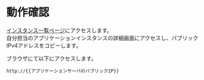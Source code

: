# 動作確認

[インスタンス一覧ページ](https://ap-northeast-1.console.aws.amazon.com/ec2/home?region=ap-northeast-1#Instances:v=3;$case=tags:true%5C,client:false;$regex=tags:false%5C,client:false)にアクセスします。<br>
自分担当のアプリケーションインスタンスの詳細画面にアクセスし、パブリックIPv4アドレスをコピーします。

ブラウザにて以下にアクセスします。
```
http://{{アプリケーションサーバのパブリックIP}}
```

